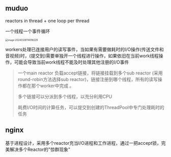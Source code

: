 ## muduo 

reactors in thread +  one loop per thread 

一个线程一个事件循环

<img src="C:\Users\ZZZXXXJJ\AppData\Roaming\Typora\typora-user-images\image-20240326114056229.png" alt="image-20240326114056229" style="zoom: 50%;" />

workers处理已连接用户的读写事件，当如果有需要做耗时的I/O操作(传送文件和音视频)时，(提交到)需要单独开一个线程进行操作，如果依旧在当前work线程操作，可能会导致当前work线程不能及时处理其他注册的I/O事件

> 一个main reactor 负载accept链接，将链接挂载到多个sub reactor (采用round-robin方法选择sub reactor)，链接注册到哪个线程，所有的读写操作都在那个worker中完成 。
>
> 多个链接可以分派到多个线程，以充分利用CPU
>
> 耗费I/O时间的计算任务，可以提交到创建的ThreadPool中专门处理耗时的任务

## nginx

基于进程设计，采用多个reactor充当I/O进程和工作进程，通过一把accept锁，完美解决多个Reactor的"惊群现象"
